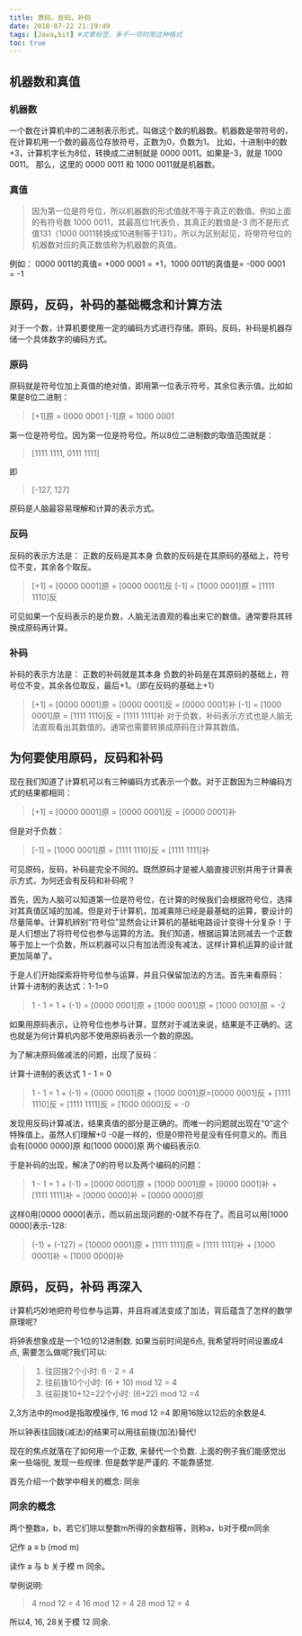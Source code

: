 ```yaml
---
title: 原码，反码，补码
date: 2018-07-22 21:19:49
tags: [Java,bit] #文章标签，多于一项时用这种格式
toc: true
---
```


## 机器数和真值

### 机器数
一个数在计算机中的二进制表示形式，叫做这个数的机器数。机器数是带符号的，在计算机用一个数的最高位存放符号，正数为0，负数为1。
比如，十进制中的数 +3，计算机字长为8位，转换成二进制就是 0000 0011。如果是-3，就是 1000 0011。
那么，这里的 0000 0011 和 1000 0011就是机器数。

### 真值

> 因为第一位是符号位，所以机器数的形式值就不等于真正的数值。例如上面的有符号数 1000 0011，其最高位1代表负，其真正的数值是-3 而不是形式值131（1000 0011转换成10进制等于131）。所以为区别起见，将带符号位的机器数对应的真正数值称为机器数的真值。

例如： 0000 0011的真值= +000 0001 = +1，1000 0011的真值是= -000 0001 = -1

## 原码，反码，补码的基础概念和计算方法
对于一个数，计算机要使用一定的编码方式进行存储。原码，反码，补码是机器存储一个具体数字的编码方式。

### 原码
原码就是符号位加上真值的绝对值，即用第一位表示符号，其余位表示值。比如如果是8位二进制：

> [+1]原 = 0000 0001
> [-1]原 = 1000 0001

第一位是符号位。因为第一位是符号位。所以8位二进制数的取值范围就是：

> [1111 1111, 0111 1111]

即

> [-127, 127]

原码是人脑最容易理解和计算的表示方式。

### 反码
反码的表示方法是：
正数的反码是其本身
负数的反码是在其原码的基础上，符号位不变，其余各个取反。

> [+1] = [0000 0001]原 = [0000 0001]反
> [-1] = [1000 0001]原 = [1111 1110]反

可见如果一个反码表示的是负数，人脑无法直观的看出来它的数值。通常要将其转换成原码再计算。

### 补码
补码的表示方法是：
正数的补码就是其本身
负数的补码是在其原码的基础上，符号位不变，其余各位取反，最后+1。（即在反码的基础上+1）

> [+1] = [0000 0001]原 = [0000 0001]反 = [0000 0001]补
> [-1] = [1000 0001]原 = [1111 1110]反 = [1111 1111]补
对于负数，补码表示方式也是人脑无法直观看出其数值的。通常也需要转换成原码在计算其数值。

## 为何要使用原码，反码和补码
现在我们知道了计算机可以有三种编码方式表示一个数。对于正数因为三种编码方式的结果都相同：

> [+1] = [0000 0001]原 = [0000 0001]反 = [0000 0001]补

但是对于负数：

> [-1] = [1000 0001]原 = [1111 1110]反 = [1111 1111]补

可见原码，反码，补码是完全不同的。既然原码才是被人脑直接识别并用于计算表示方式，为何还会有反码和补码呢？

首先，因为人脑可以知道第一位是符号位，在计算的时候我们会根据符号位，选择对其真值区域的加减。但是对于计算机，加减乘除已经是最基础的运算，要设计的尽量简单。计算机辨别“符号位”显然会让计算机的基础电路设计变得十分复杂！于是人们想出了将符号位也参与运算的方法。我们知道，根据运算法则减去一个正数等于加上一个负数，所以机器可以只有加法而没有减法，这样计算机运算的设计就更加简单了。

于是人们开始探索将符号位参与运算，并且只保留加法的方法。首先来看原码：
计算十进制的表达式：1-1=0

> 1 - 1 = 1 + (-1) = [0000 0001]原 + [1000 0001]原 = [1000 0010]原 = -2

如果用原码表示，让符号位也参与计算，显然对于减法来说，结果是不正确的。这也就是为何计算机内部不使用原码表示一个数的原因。

为了解决原码做减法的问题，出现了反码：

计算十进制的表达式 1 - 1 = 0

> 1 - 1 = 1 + (-1) = [0000 0001]原 + [1000 0001]原=[0000 0001]反 + [1111 1110]反 = [1111 1111]反 = [1000 0000]反 = -0

发现用反码计算减法，结果真值的部分是正确的。而唯一的问题就出现在“0”这个特殊值上。虽然人们理解+0 -0是一样的，但是0带符号是没有任何意义的。而且会有[0000 0000]原 和[1000 0000]原 两个编码表示0.

于是补码的出现，解决了0的符号以及两个编码的问题：

> 1 - 1 = 1 + (-1) = [0000 0001]原 + [1000 0001]原 = [0000 0001]补 + [1111 1111]补 = [0000 0000]补 = [0000 0000]原

这样0用[0000 0000]表示，而以前出现问题的-0就不存在了。而且可以用[1000 0000]表示-128:

> (-1) + (-127) = [10000 0001]原 + [1111 1111]原 = [1111 1111]补 + [1000 0001]补 = [1000 0000]补

## 原码，反码，补码 再深入

计算机巧妙地把符号位参与运算，并且将减法变成了加法，背后蕴含了怎样的数学原理呢?

将钟表想象成是一个1位的12进制数. 如果当前时间是6点, 我希望将时间设置成4点, 需要怎么做呢?我们可以:

> 1. 往回拨2个小时: 6 - 2 = 4
> 2. 往前拨10个小时: (6 + 10) mod 12 = 4
> 3. 往前拨10+12=22个小时: (6+22) mod 12 =4

2,3方法中的mod是指取模操作, 16 mod 12 =4 即用16除以12后的余数是4.

所以钟表往回拨(减法)的结果可以用往前拨(加法)替代!

现在的焦点就落在了如何用一个正数, 来替代一个负数. 上面的例子我们能感觉出来一些端倪, 发现一些规律. 但是数学是严谨的. 不能靠感觉.

首先介绍一个数学中相关的概念: 同余

### 同余的概念

两个整数a，b，若它们除以整数m所得的余数相等，则称a，b对于模m同余

记作 a ≡ b (mod m)

读作 a 与 b 关于模 m 同余。

举例说明:

> 4 mod 12 = 4
> 16 mod 12 = 4
> 28 mod 12 = 4

所以4, 16, 28关于模 12 同余.

